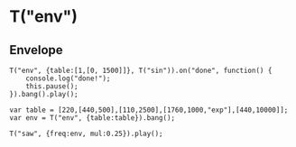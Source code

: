 T("env")
========
## Envelope ##

```timbre
T("env", {table:[1,[0, 1500]]}, T("sin")).on("done", function() {
    console.log("done!");
    this.pause();
}).bang().play();
```


```timbre
var table = [220,[440,500],[110,2500],[1760,1000,"exp"],[440,10000]];
var env = T("env", {table:table}).bang();

T("saw", {freq:env, mul:0.25}).play();
```

